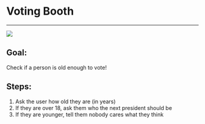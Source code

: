 

# Voting Booth

<hr/>
<img src="./images/vote.jpg"/>

## Goal:

Check if a person is old enough to vote!

## Steps:

1. Ask the user how old they are (in years)
2. If they are over 18, ask them who the next president should be
3. If they are younger, tell them nobody cares what they think



